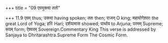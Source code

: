 +++
title = "09 एवमुक्त्वा ततो"

+++
11.9 एवम् thus; उक्त्वा having spoken; ततः then; राजन् O king;
महायोगेश्वरः the great Lord of Yoga; हरिः Hari; दर्शयामास showed;
पार्थाय to Arjuna; परमम् Supreme; रूपम् form; ऐश्वरम्
Sovereign.Commentary King This verse is addressed by Sanjaya to
Dhritarashtra.Supreme Form The Cosmic Form.

